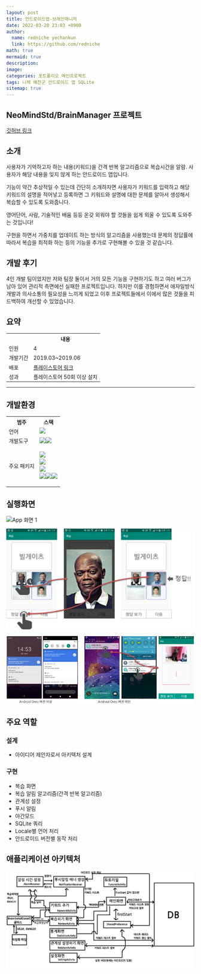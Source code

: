 ```yaml
---
layout: post
title: 안드로이드앱-브래인매니저
date: 2022-03-20 23:03 +0900
author:
  name: redniche yechankun
  link: https://github.com/redniche
math: true
mermaid: true
description:
image:
categories: 포트폴리오 메인프로젝트
tags: 니체 예찬군 안드로이드 앱 SQLite
sitemap: true
---
```


## NeoMindStd/BrainManager 프로젝트

[깃허브 링크](https://github.com/NeoMindStd/BrainManager)

## 소개

사용자가 기억하고자 하는 내용(키워드)을 간격 반복 알고리즘으로 복습시간을 알람. 사용자가 해당 내용을 잊지 않게 하는 안드로이드 앱입니다.

기능이 약간 추상적일 수 있는데 간단히 소개하자면 사용자가 키워드를 입력하고 해당 키워드의 설명을 적어넣고 등록하면 그 키워드와 설명에 대한 문제를 알아서 생성해서 복습할 수 있도록 도와줍니다.

영어단어, 사람, 기술적인 배움 등등 온갖 외워야 할 것들을 쉽게 외울 수 있도록 도와주는 것입니다!

구현을 하면서 가중치를 업데이트 하는 방식의 알고리즘을 사용했는데 문제의 정답률에 따라서 복습을 최적화 하는 등의 기능을 추가로 구현해볼 수 있을 것 같습니다.

## 개발 후기

4인 개발 팀이었지만 저와 팀장 둘이서 거의 모든 기능을 구현하기도 하고 여러 버그가 남아 있어 관리적 측면에선 실패한 프로젝트입니다. 하지만 이를 경험하면서 애자일방식 개발과 의사소통의 필요성을 느끼게 되었고 이후 프로젝트들에서 이에서 많은 것들을 피드백하여 개선할 수 있었습니다.

## 요약

<table>
  <tr>
      <th></th>    
      <th>내용</th>
  </tr>
  <tr>
      <td>인원</td>
      <td>4</td>
  </tr>
  <tr>
      <td>개발기간</td>
      <td>2019.03~2019.06</td>
  </tr>
  <tr>
      <td>배포</td>
      <td><a href="https://play.google.com/store/apps/details?id=std.neomind.brainmanager">플레이스토어 링크</a></td>
  </tr>
  <tr>
      <td>성과</td>
      <td> 플레이스토어 50회 이상 설치 </td>
  </tr>
</table>

---

## 개발환경

<table>
  <tr>
    <th>범주</th>    
    <th>스택</th>
  </tr>
  <tr>
    <td>언어</td>
    <td><img src="https://img.shields.io/badge/Java-Java 8-007ACC?style=flat&logo=Java&logoColor=white"></td>
  </tr>
  <tr>
    <td>개발도구</td>
    <td><img src="https://img.shields.io/badge/Android-Android SDK 29-007A1C?style=flat&logo=Android&logoColor=white"><img src="https://img.shields.io/badge/빌드-Gradle-A07ACC?style=flat&logo=Gradle&logoColor=white"></td>
  </tr>
  <tr>
    <td>주요 패키지</td>
    <td><pre>
<img src="https://img.shields.io/badge/이미지뷰어-Baseflow/PhotoView-007ACC?style=flat&logo=Android&logoColor=white">
<img src="https://img.shields.io/badge/재사용뷰어-wasabeef/recyclerview--animators-50AFCC?style=flat&logo=Android&logoColor=white">
<img src="https://img.shields.io/badge/원형이미지-lopspower/CircularImageView-502ACC?style=flat&logo=Android&logoColor=white">
<img src="https://img.shields.io/badge/차트-PhilJay/MPAndroidChart-502ACC?style=flat&logo=Android&logoColor=white"><img src="https://img.shields.io/badge/머터리얼텍스트-rengwuxian/MaterialEditText-502ACC?style=flat&logo=Android&logoColor=white"><img src="https://img.shields.io/badge/인트로페이지-matthewbradshaw--io/SlidingIntroScreen-502ACC?style=flat&logo=Android&logoColor=white"></pre>
    </td>
  </tr>
</table>

## 실행화면

![App 화면 1](https://play-lh.googleusercontent.com/ZFxOZzER0NgrHYLM58D7Ma9xm-ZFdvu9tDweGUor6K_g7dqm9ErbWaM4fwn_Ys_Q0woS=w2560-h1440-rw)

![App 화면 2](/assets/img/portfolio/mainproject/브래인매니저/2.png)

![App 화면 3](/assets/img/portfolio/mainproject/브래인매니저/3.png)

## 주요 역할

### 설계

- 아이디어 제안자로서 아키텍처 설계

### 구현

- 복습 화면
- 복습 알림 알고리즘(간격 반복 알고리즘)
- 관계성 설정
- 푸시 알림
- 야간모드
- SQLite 쿼리
- Locale별 언어 처리
- 안드로이드 버전별 동작 처리

## 애플리케이션 아키텍처

![App 아키텍처](/assets/img/portfolio/mainproject/브래인매니저/1.png)
